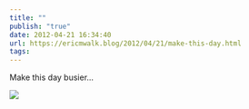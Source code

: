 ```yaml
---
title: ""
publish: "true"
date: 2012-04-21 16:34:40
url: https://ericmwalk.blog/2012/04/21/make-this-day.html
tags: 
---
```


Make this day busier...

![](https://ericmwalk.blog/uploads/2022/889f368f41.jpg)